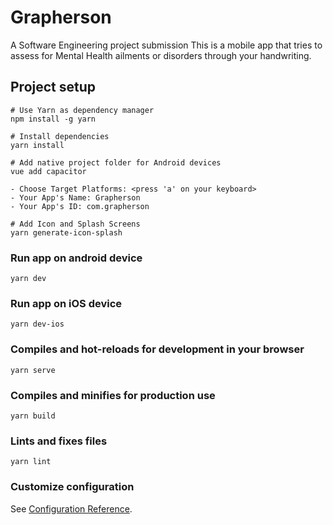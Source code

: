 # Grapherson
A Software Engineering project submission
This is a mobile app that tries to assess for Mental Health ailments or disorders through your handwriting.

## Project setup
```
# Use Yarn as dependency manager
npm install -g yarn

# Install dependencies
yarn install

# Add native project folder for Android devices
vue add capacitor

- Choose Target Platforms: <press 'a' on your keyboard>
- Your App's Name: Grapherson
- Your App's ID: com.grapherson

# Add Icon and Splash Screens
yarn generate-icon-splash
```

### Run app on android device
```
yarn dev
```

### Run app on iOS device
```
yarn dev-ios
```

### Compiles and hot-reloads for development in your browser
```
yarn serve
```

### Compiles and minifies for production use
```
yarn build
```

### Lints and fixes files
```
yarn lint
```

### Customize configuration
See [Configuration Reference](https://cli.vuejs.org/config/).
